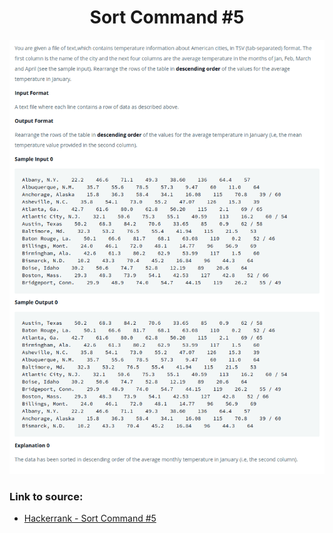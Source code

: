 <h1 align="center">Sort Command #5</h1>

![alt text](https://github.com/matthew01lokiet/Github-repos-images/blob/main/Other/Bash/sort_command_%235.png)

### Link to source: 
- <a href="https://www.hackerrank.com/challenges/text-processing-sort-5/problem">Hackerrank - Sort Command #5</a>

